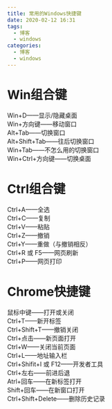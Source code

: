 ```yaml
---
title: 常用的Windows快捷键
date: 2020-02-12 16:31
tags:
  - 博客
  - windows
categories:
  - 博客
  - windows
---
```



# Win组合键


Win+D——显示/隐藏桌面  
Win+方向键——移动窗口  
Alt+Tab——切换窗口  
Alt+Shift+Tab——往后切换窗口  
Win+Tab——不怎么用的切换窗口  
Win+Ctrl+方向键——切换桌面



# Ctrl组合键


Ctrl+A——全选  
Ctrl+C——复制  
Ctrl+V——粘贴  
Ctrl+Z——撤销  
Ctrl+Y——重做（与撤销相反）  
Ctrl+R 或 F5——网页刷新  
Ctrl+P——网页打印



# Chrome快捷键


鼠标中键——打开或关闭  
Ctrl+T——新开标签  
Ctrl+Shift+T——撤销关闭  
Ctrl+点击——新页面打开  
Ctrl+W——关闭当前页面  
Ctrl+L——地址输入栏  
Ctrl+Shifit+I 或 F12——开发者工具  
Ctrl+左右——前进后退  
Atrl+回车——在新标签打开  
Shift+回车——在新窗口打开  
Ctrl+Shift+Delete——删除历史记录

